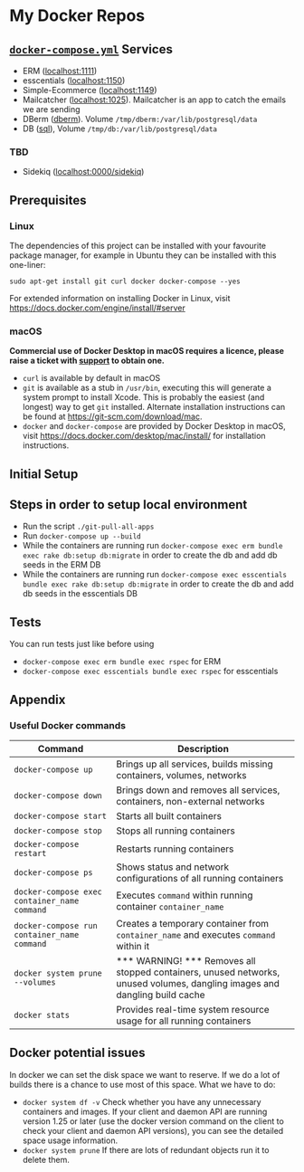 # My Docker Repos
## [```docker-compose.yml```](./docker-compose.yml) Services
- ERM ([localhost:1111](http://localhost:1111))
- esscentials ([localhost:1150](http://localhost:1150))
- Simple-Ecommerce ([localhost:1149](http://localhost:1149))
- Mailcatcher ([localhost:1025](http://localhost:1025)). Mailcatcher is an app to catch the emails we are sending 
- DBerm ([dberm](postgres://postgres@dberm)). Volume `/tmp/dberm:/var/lib/postgresql/data`
- DB ([sql](postgres://postgres@sql)), Volume `/tmp/db:/var/lib/postgresql/data`
### TBD
- Sidekiq ([localhost:0000/sidekiq](http://localhost:0000/sidekiq))

## Prerequisites
### Linux
The dependencies of this project can be installed with your favourite package manager, for example in Ubuntu they can be installed with this one-liner:

```
sudo apt-get install git curl docker docker-compose --yes
```

For extended information on installing Docker in Linux, visit https://docs.docker.com/engine/install/#server
 
### macOS

**Commercial use of Docker Desktop in macOS requires a licence, please raise a ticket with [support](#support) to obtain one.**

* ```curl``` is available by default in macOS
* ```git``` is available as a stub in ```/usr/bin```, executing this will generate a system prompt to install Xcode. This is probably the easiest (and longest) way to get ```git``` installed. Alternate installation instructions can be found at https://git-scm.com/download/mac.
* ```docker``` and ```docker-compose``` are provided by Docker Desktop in macOS, visit https://docs.docker.com/desktop/mac/install/ for installation instructions.


## Initial Setup
## Steps in order to setup local environment
- Run the script `./git-pull-all-apps`
- Run `docker-compose up --build`
- While the containers are running run `docker-compose exec erm bundle exec rake db:setup db:migrate` in order to create the db and add db seeds in the ERM DB
- While the containers are running run `docker-compose exec esscentials bundle exec rake db:setup db:migrate` in order to create the db and add db seeds in the esscentials DB

## Tests
You can run tests just like before using
- `docker-compose exec erm bundle exec rspec` for ERM
- `docker-compose exec esscentials bundle exec rspec` for esscentials

## Appendix
### Useful Docker commands

| Command      | Description |
| ----------- | ----------- | 
| ```docker-compose up```      | Brings up all services, builds missing containers, volumes, networks|
| ```docker-compose down```   | Brings down and removes all services, containers, non-external networks      |
| ```docker-compose start```   | Starts all built containers        |
| ```docker-compose stop```   | Stops all running containers        |
```docker-compose restart```   | Restarts running containers        |
| ```docker-compose ps```   | Shows status and network configurations of all running containers|
```docker-compose exec container_name command```   | Executes ```command``` within running container ````container_name````        |
```docker-compose run container_name command```   | Creates a temporary container from ```container_name``` and executes ```command``` within it        |
| ```docker system prune --volumes```   | *** WARNING! *** Removes all stopped containers, unused networks, unused volumes, dangling images and dangling build cache     |
| ```docker stats```   | Provides real-time system resource usage for all running containers       |
## Docker potential issues
In docker we can set the disk space we want to reserve. If we do a lot of builds there is a chance to use most of this space.
What we have to do:
- `docker system df -v` Check whether you have any unnecessary containers and images. If your client and daemon API are running version 1.25 or later (use the docker version command on the client to check your client and daemon API versions), you can see the detailed space usage information.
- `docker system prune` If there are lots of redundant objects run it to delete them.
